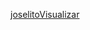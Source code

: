 



[joselitoVisualizar]([https://www.example.com](https://youtu.be/mvUYHtOufxk?si=gAjG7OsC64H1oeE6))

